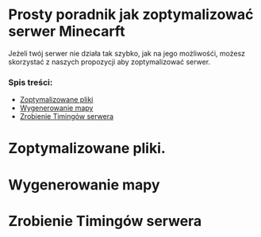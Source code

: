 # Prosty poradnik jak zoptymalizować serwer Minecarft
Jeżeli twój serwer nie działa tak szybko, jak na jego możliwośći, możesz skorzystać z naszych propozycji aby zoptymalizować serwer.
### Spis treści:
- [Zoptymalizowane pliki]()
- [Wygenerowanie mapy]()
- [Zrobienie Timingów serwera]()

# Zoptymalizowane pliki.

# Wygenerowanie mapy

# Zrobienie Timingów serwera
